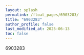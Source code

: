```yaml
---
layout: splash
permalink: /float_pages/6903283/
title: "6903283"
author_profile: false
last_modified_at: 2025-06-13
toc: false
---
```

 
6903283
